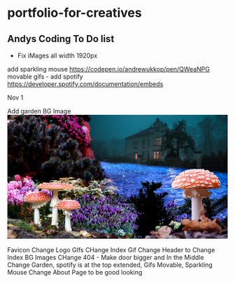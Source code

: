 # portfolio-for-creatives

## Andys Coding To Do list

- Fix iMages all width 1920px

add sparkling mouse https://codepen.io/andrewukkop/pen/QWeaNPG
movable gifs -
add spotify https://developer.spotify.com/documentation/embeds

Nov 1

Add garden BG Image <img src="assets/thegarden/the-garden-background-image-ap-portfolio.jpg">

Favicon
Change Logo GIfs
CHange Index Gif
Change Header to
Change Index BG Images
CHange 404 - Make door bigger and In the Middle
Change Garden, spotify is at the top extended, Gifs Movable, Sparkling Mouse
Change About Page to be good looking
